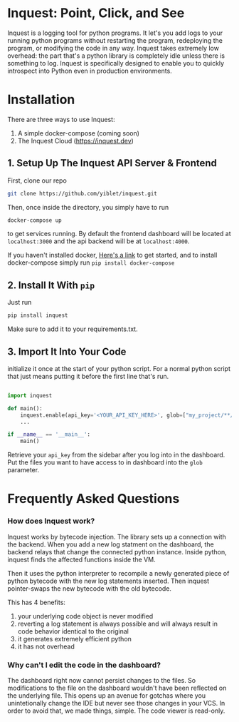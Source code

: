 # Inquest: Point, Click, and See

Inquest is a logging tool for python programs. It let's you add logs to your running python programs without restarting the program, redeploying the program, or modifying the code in any way. Inquest takes extremely low overhead: the part that's a python library is completely idle unless there is something to log. Inquest is specifically designed to enable you to quickly introspect into Python even in production environments.

# Installation

There are three ways to use Inquest:

1. A simple docker-compose (coming soon)
3. The Inquest Cloud (https://inquest.dev)


## 1. Setup Up The Inquest API Server & Frontend

First, clone our repo

```bash
git clone https://github.com/yiblet/inquest.git
```

Then, once inside the directory, you simply have to run

```bash
docker-compose up
```

to get services running. By default the frontend dashboard will be located at `localhost:3000` and
the api backend will be at `localhost:4000`.

If you haven't installed docker, [Here's a link](https://docs.docker.com/get-docker/) to get started, and
to install docker-compose simply run `pip install docker-compose`

## 2. Install It With `pip`

Just run

```python
pip install inquest
```

Make sure to add it to your requirements.txt.

## 3. Import It Into Your Code

initialize it once at the start of your python script.
For a normal python script that just means putting it before the
first line that's run.

```python

import inquest

def main():
    inquest.enable(api_key='<YOUR_API_KEY_HERE>', glob=["my_project/**/*.py"])
    ...

if __name__ == '__main__':
    main()
```

Retrieve your `api_key` from the sidebar after you log into in the dashboard. Put the files you want
to have access to in dashboard into the `glob` parameter.

# Frequently Asked Questions

### How does Inquest work?

Inquest works by bytecode injection. The library sets up a connection with the backend. When you add a new
log statment on the dashboard, the backend relays that change the connected python instance. Inside python,
inquest finds the affected functions inside the VM. 

Then it uses the python interpreter to recompile a newly generated piece of python bytecode with the new 
log statements inserted. Then inquest pointer-swaps the new bytecode with the old bytecode.

This has 4 benefits:

1. your underlying code object is never modified
2. reverting a log statement is always possible and will always result in code behavior identical to the original
3. it generates extremely efficient python
4. it has not overhead 

### Why can't I edit the code in the dashboard?

The dashboard right now cannot persist changes to the files. So modifications to the file on the dashboard
wouldn't have been reflected on the underlying file. This opens up an avenue for gotchas where you unintetionally change the IDE but never see those changes in your VCS. In order to avoid that, we made things, simple. The code viewer is read-only.
